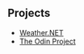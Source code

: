 ## Projects
- [Weather.NET](https://eloyespinosa.github.io/Weather.NET/)
- [The Odin Project](https://eloyespinosa.github.io/top)
